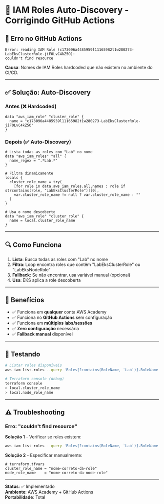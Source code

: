 # 🔐 IAM Roles Auto-Discovery - Corrigindo GitHub Actions

## 🚨 Erro no GitHub Actions

```
Error: reading IAM Role (c173096a4485959l11165982t1w280273-LabEksClusterRole-jiF0LvC4kZ5O): 
couldn't find resource
```

**Causa**: Nomes de IAM Roles hardcoded que não existem no ambiente do CI/CD.

---

## ✅ Solução: Auto-Discovery

### Antes (❌ Hardcoded)
```hcl
data "aws_iam_role" "cluster_role" {
  name = "c173096a4485959l11165982t1w280273-LabEksClusterRole-jiF0LvC4kZ5O"
}
```

### Depois (✅ Auto-Discovery)
```hcl
# Lista todas as roles com "Lab" no nome
data "aws_iam_roles" "all" {
  name_regex = ".*Lab.*"
}

# Filtra dinamicamente
locals {
  cluster_role_name = try(
    [for role in data.aws_iam_roles.all.names : role if strcontains(role, "LabEksClusterRole")][0],
    var.cluster_role_name != null ? var.cluster_role_name : ""
  )
}

# Usa o nome descoberto
data "aws_iam_role" "cluster_role" {
  name = local.cluster_role_name
}
```

---

## 🔍 Como Funciona

1. **Lista**: Busca todas as roles com "Lab" no nome
2. **Filtra**: Loop encontra roles que contêm "LabEksClusterRole" ou "LabEksNodeRole"
3. **Fallback**: Se não encontrar, usa variável manual (opcional)
4. **Usa**: EKS aplica a role descoberta

---

## 🎯 Benefícios

- ✅ Funciona em **qualquer** conta AWS Academy
- ✅ Funciona no **GitHub Actions** sem configuração
- ✅ Funciona em **múltiplos labs/sessões**
- ✅ **Zero configuração** necessária
- ✅ **Fallback manual** disponível

---

## 🧪 Testando

```bash
# Listar roles disponíveis
aws iam list-roles --query 'Roles[?contains(RoleName, `Lab`)].RoleName'

# Terraform console (debug)
terraform console
> local.cluster_role_name
> local.node_role_name
```

---

## ⚠️ Troubleshooting

### Erro: "couldn't find resource"

**Solução 1** - Verificar se roles existem:
```bash
aws iam list-roles --query 'Roles[?contains(RoleName, `Lab`)].RoleName'
```

**Solução 2** - Especificar manualmente:
```hcl
# terraform.tfvars
cluster_role_name = "nome-correto-da-role"
node_role_name    = "nome-correto-da-node-role"
```

---

**Status**: ✅ Implementado  
**Ambiente**: AWS Academy + GitHub Actions  
**Portabilidade**: Total
